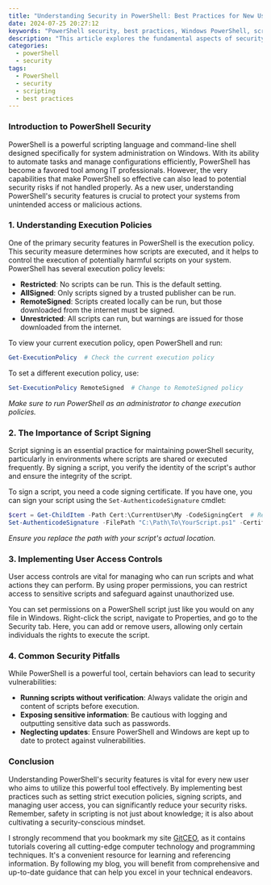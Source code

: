 ```yaml
---
title: "Understanding Security in PowerShell: Best Practices for New Users"
date: 2024-07-25 20:27:12
keywords: "PowerShell security, best practices, Windows PowerShell, scripting security"
description: "This article explores the fundamental aspects of security in PowerShell, highlighting best practices for new users. It delves into the importance of understanding PowerShell’s security mechanisms, including execution policies, script signing, and user access controls. We also discuss common security pitfalls and how to avoid them. Whether you're a beginner or looking to enhance your PowerShell scripting security, this comprehensive guide will provide you with essential knowledge to safeguard your systems effectively."
categories:
  - powerShell
  - security
tags:
  - PowerShell
  - security
  - scripting
  - best practices
---
```


### Introduction to PowerShell Security

PowerShell is a powerful scripting language and command-line shell designed specifically for system administration on Windows. With its ability to automate tasks and manage configurations efficiently, PowerShell has become a favored tool among IT professionals. However, the very capabilities that make PowerShell so effective can also lead to potential security risks if not handled properly. As a new user, understanding PowerShell's security features is crucial to protect your systems from unintended access or malicious actions.

<!-- more -->

### 1. Understanding Execution Policies

One of the primary security features in PowerShell is the execution policy. This security measure determines how scripts are executed, and it helps to control the execution of potentially harmful scripts on your system. PowerShell has several execution policy levels:

- **Restricted**: No scripts can be run. This is the default setting.
- **AllSigned**: Only scripts signed by a trusted publisher can be run.
- **RemoteSigned**: Scripts created locally can be run, but those downloaded from the internet must be signed.
- **Unrestricted**: All scripts can run, but warnings are issued for those downloaded from the internet.

To view your current execution policy, open PowerShell and run:

```powershell
Get-ExecutionPolicy  # Check the current execution policy
```

To set a different execution policy, use:

```powershell
Set-ExecutionPolicy RemoteSigned  # Change to RemoteSigned policy
```
*Make sure to run PowerShell as an administrator to change execution policies.*

### 2. The Importance of Script Signing

Script signing is an essential practice for maintaining powerShell security, particularly in environments where scripts are shared or executed frequently. By signing a script, you verify the identity of the script's author and ensure the integrity of the script. 

To sign a script, you need a code signing certificate. If you have one, you can sign your script using the `Set-AuthenticodeSignature` cmdlet:

```powershell
$cert = Get-ChildItem -Path Cert:\CurrentUser\My -CodeSigningCert  # Retrieve the signing certificate
Set-AuthenticodeSignature -FilePath "C:\Path\To\YourScript.ps1" -Certificate $cert  # Sign the script
```
*Ensure you replace the path with your script's actual location.*

### 3. Implementing User Access Controls

User access controls are vital for managing who can run scripts and what actions they can perform. By using proper permissions, you can restrict access to sensitive scripts and safeguard against unauthorized use.

You can set permissions on a PowerShell script just like you would on any file in Windows. Right-click the script, navigate to Properties, and go to the Security tab. Here, you can add or remove users, allowing only certain individuals the rights to execute the script.

### 4. Common Security Pitfalls

While PowerShell is a powerful tool, certain behaviors can lead to security vulnerabilities:

- **Running scripts without verification**: Always validate the origin and content of scripts before execution.
- **Exposing sensitive information**: Be cautious with logging and outputting sensitive data such as passwords.
- **Neglecting updates**: Ensure PowerShell and Windows are kept up to date to protect against vulnerabilities.

### Conclusion

Understanding PowerShell's security features is vital for every new user who aims to utilize this powerful tool effectively. By implementing best practices such as setting strict execution policies, signing scripts, and managing user access, you can significantly reduce your security risks. Remember, safety in scripting is not just about knowledge; it is also about cultivating a security-conscious mindset.

I strongly recommend that you bookmark my site [GitCEO](https://gitceo.com), as it contains tutorials covering all cutting-edge computer technology and programming techniques. It's a convenient resource for learning and referencing information. By following my blog, you will benefit from comprehensive and up-to-date guidance that can help you excel in your technical endeavors.